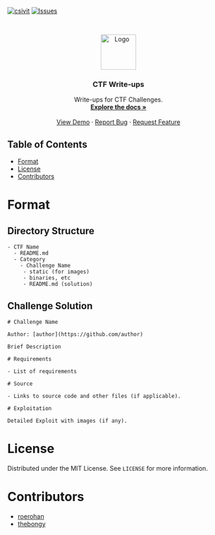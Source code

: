 [![csivit][csivitu-shield]][csivitu-url]
[![Issues][issues-shield]][issues-url]

<!-- PROJECT LOGO -->
<br />
<p align="center">
  <a href="https://github.com/github_username/repo">
    <img src="https://csivit.com/images/favicon.png" alt="Logo" width="80">
  </a>

  <h3 align="center">CTF Write-ups</h3>

  <p align="center">
    Write-ups for CTF Challenges.
    <br />
    <a href="https://github.com/csivitu/CTF-Write-ups"><strong>Explore the docs »</strong></a>
    <br />
    <br />
    <a href="https://github.com/csivitu/CTF-Write-ups">View Demo</a>
    ·
    <a href="https://github.com/csivitu/CTF-Write-ups/issues">Report Bug</a>
    ·
    <a href="https://github.com/csivitu/CTF-Write-ups/issues">Request Feature</a>
  </p>
</p>

<!-- TABLE OF CONTENTS -->
## Table of Contents

* [Format](#format)
* [License](#license)
* [Contributors](#contributors-)

# Format

## Directory Structure

```
- CTF Name
  - README.md
  - Category
    - Challenge Name
     - static (for images)
     - binaries, etc
     - README.md (solution)
```

## Challenge Solution

```
# Challenge Name

Author: [author](https://github.com/author)

Brief Description

# Requirements

- List of requirements

# Source

- Links to source code and other files (if applicable).

# Exploitation

Detailed Exploit with images (if any).
```

<!-- LICENSE -->
# License

Distributed under the MIT License. See `LICENSE` for more information.

# Contributors

- [roerohan](https://github.com/roerohan)
- [thebongy](https://github.com/thebongy)


<!-- MARKDOWN LINKS & IMAGES -->
<!-- https://www.markdownguide.org/basic-syntax/#reference-style-links -->
[csivitu-shield]: https://img.shields.io/badge/csivitu-csivitu-blue
[csivitu-url]: https://csivit.com
[issues-shield]: https://img.shields.io/github/issues/othneildrew/Best-README-Template.svg?style=flat-square
[issues-url]: https://github.com/csivitu/CTF-Write-ups/issues
